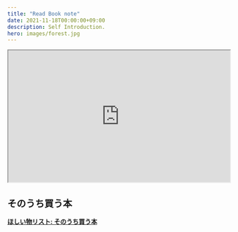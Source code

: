 ```yaml
---
title: "Read Book note"
date: 2021-11-18T00:00:00+09:00
description: Self Introduction.
hero: images/forest.jpg
---
```


<iframe style="width: 100%; height: 300px" src="https://docs.google.com/spreadsheets/d/e/2PACX-1vSbv_b0XG_Usrpn2PCoeMIhK9v0VNNeMaPwB4kkrd4s3mDqqNhq2uB9E6wILiCcMwC7j2RroMTWVKw3/pubhtml?gid=716780791&amp;single=true&amp;widget=true&amp;headers=false"></iframe>


## そのうち買う本
__[ほしい物リスト: そのうち買う本](https://www.amazon.jp/hz/wishlist/ls/298UO5WRYZGV8?ref_=wl_share)__
